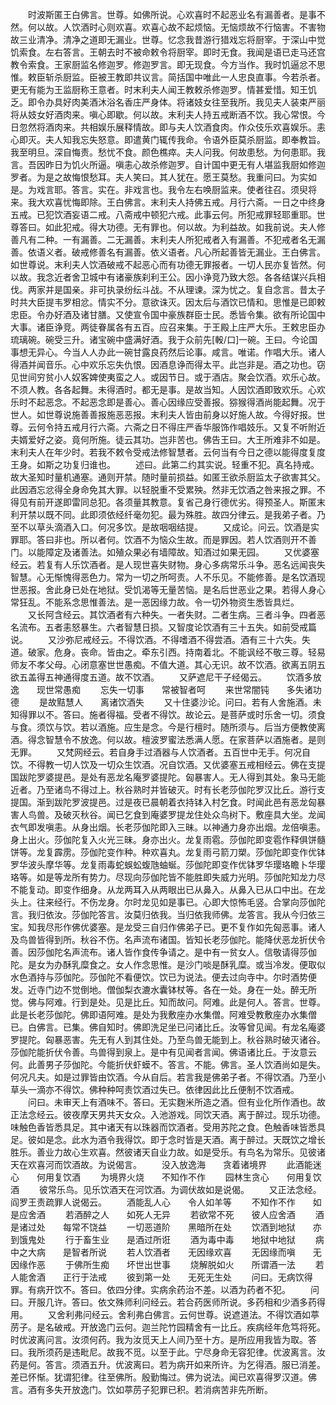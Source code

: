 <!-- { "loadSidebar": true } -->
　　时波斯匿王白佛言。世尊。如佛所说。心欢喜时不起恶业名有漏善者。是事不然。何以故。人饮酒时心则欢喜。欢喜心故不起烦恼。无恼烦故不行恼害。不害物故三业清净。清净之道即无漏业。世尊。忆念我昔游行猎戏忘将厨宰。于深山中觉饥索食。左右答言。王朝去时不被命敕令将厨宰。即时无食。我闻是语已走马还宫教令索食。王家厨监名修迦罗。修迦罗言。即无现食。今方当作。我时饥逼忿不思惟。敕臣斩杀厨监。臣被王教即共议言。简括国中唯此一人忠良直事。今若杀者。更无有能为王监厨称王意者。时末利夫人闻王教敕杀修迦罗。情甚爱惜。知王饥乏。即令办具好肉美酒沐浴名香庄严身体。将诸妓女往至我所。我见夫人装束严丽将从妓女好酒肉来。嗔心即歇。何以故。末利夫人持五戒断酒不饮。我心常恨。今日忽然将酒肉来。共相娱乐展释情故。即与夫人饮酒食肉。作众伎乐欢喜娱乐。恚心即灭。夫人知我忘失怒意。即遣黄门辄传我命。令语外臣莫杀厨监。即奉教旨。我至明旦。深自悔责。愁忧不食。颜色樵瘁。夫人问我。何故患愁。为何患耶。我言。吾因昨日为饥火所逼。嗔恚心故杀修迦罗。自计国中更无有人堪监我厨如修迦罗者。为是之故悔恨愁耳。夫人笑曰。其人犹在。愿王莫愁。我重问曰。为实如是。为戏言耶。答言。实在。非戏言也。我令左右唤厨监来。使者往召。须臾将来。我大欢喜忧悔即除。王白佛言。末利夫人持佛五戒。月行六斋。一日之中终身五戒。已犯饮酒妄语二戒。八斋戒中顿犯六戒。此事云何。所犯戒罪轻耶重耶。世尊答曰。如此犯戒。得大功德。无有罪也。何以故。为利益故。如我前说。夫人修善凡有二种。一有漏善。二无漏善。末利夫人所犯戒者入有漏善。不犯戒者名无漏善。依语义者。破戒修善名有漏善。依义语者。凡心所起善皆无漏业。王白佛言。如世尊说。末利夫人饮酒破戒不起恶心而有功德无罪报者。一切人民亦复皆然。何以故。我念近者舍卫城中有诸豪族刹利王公。因小诤竞乃致大怨。各各结谋兴兵相伐。两家并是国亲。非可执录纷纭斗战。不从理谏。深为忧之。复自念言。昔太子时共大臣提韦罗相忿。情实不分。意欲诛灭。因太后与酒饮已情和。思惟是已即敕忠臣。令办好酒及诸甘膳。又使宣令国中豪族群臣士民。悉皆令集。欲有所论国中大事。诸臣诤竞。两徒眷属各有五百。应召来集。于王殿上庄严大乐。王敕忠臣办琉璃碗。碗受三升。诸宝碗中盛满好酒。我于众前先[軗/口]一碗。王曰。今论国事想无异心。今当人人办此一碗甘露良药然后论事。咸言。唯诺。作唱大乐。诸人得酒并闻音乐。心中欢乐忘失仇恨。因酒息诤而得太平。此岂非是。酒之功也。窃见世间穷贫小人奴客婢使夷蛮之人。或因节日。或于酒店。聚会饮酒。欢乐心故。不须人教。各各起舞。未得酒时。都无是事。是故当知。人因饮酒即致欢乐。心欢乐时不起恶念。不起恶念即是善心。善心因缘应受善报。猕猴得酒尚能起舞。况于世人。如世尊说施善善报施恶恶报。末利夫人皆由前身以好施人故。今得好报。世尊。云何令持五戒月行六斋。六斋之日不得庄严香华服饰作唱妓乐。又复不听附近夫婿爱好之姿。竟何所施。徒云其功。岂非苦也。佛告王曰。大王所难非不如是。末利夫人在年少时。若我不敕令受戒法修智慧者。云何当有今日之德以能得度复度王身。如斯之功复归谁也。
　　述曰。此第二约其实说。轻重不犯。真名持戒。故大圣知时量机通塞。通则开禁。随时量前损益。如匿王欲杀厨监太子欲害其父。此因酒忘忿得全身命免其大罪。以轻脱重不受累殃。然非无饮酒之咎来报之罪。不得见有前开遂即雷同总犯。各须量其教意。复省己身行德优劣。得预圣人。斯匿末利开禁以既不同。此即须依经纤毫勿犯。最为殊胜。故四分律云。是我弟子者。乃至不以草头滴酒入口。何况多饮。是故咽咽结提。
　　又成论。问云。饮酒是实罪耶。答曰非也。所以者何。饮酒不为恼众生故。而是罪因。若人饮酒则开不善门。以能障定及诸善法。如殖众果必有墙障故。知酒过如果无园。
　　又优婆塞经云。若复有人乐饮酒者。是人现世喜失财物。身心多病常乐斗争。恶名远闻丧失智慧。心无惭愧得恶色力。常为一切之所呵责。人不乐见。不能修善。是名饮酒现世恶报。舍此身已处在地狱。受饥渴等无量苦恼。是名后世恶业之果。若得人身心常狂乱。不能系念思惟善法。是一恶因缘力故。令一切外物资生悉皆具烂。
　　又长阿含经云。其饮酒者有六种失。一者失财。二者生病。三者斗争。四者恶名流布。五者恚怒暴生。六者智慧日损。又智度论饮酒有三十五失。如前受戒篇说。
　　又沙弥尼戒经云。不得饮酒。不得嗜酒不得尝酒。酒有三十六失。失道。破家。危身。丧命。皆由之。牵东引西。持南着北。不能讽经不敬三尊。轻易师友不孝父母。心闭意塞世世愚痴。不值大道。其心无识。故不饮酒。欲离五阴五欲五盖得五神通得度五道。故不饮酒。
　　又萨遮尼干子经偈云。
　　饮酒多放逸　　现世常愚痴
　　忘失一切事　　常被智者呵
　　来世常闇钝　　多失诸功德
　　是故黠慧人　　离诸饮酒失
　　又十住婆沙论。问曰。若有人舍施酒。未知得罪以不。答曰。施者得福。受者不得饮。故论云。是菩萨或时乐舍一切。须食与食。须饮与饮。若以酒施。应生是念。今是行檀时。随所须与。后当方便教使离酒。得念智慧令不放逸。何以故。檀波罗蜜法悉满人愿。在家菩萨以酒施者。是则无罪。
　　又梵网经云。若自身手过酒器与人饮酒者。五百世中无手。何况自饮。不得教一切人饮及一切众生饮酒。况自饮酒。又优婆塞五戒相经云。佛在支提国跋陀罗婆提邑。是处有恶龙名庵罗婆提陀。匈暴害人。无人得到其处。象马无能近者。乃至诸鸟不得过上。秋谷熟时并皆破灭。时有长老莎伽陀罗汉比丘。游行支提国。渐到跋陀罗波提邑。过是夜已晨朝着衣持钵入村乞食。时闻此邑有恶龙匈暴害人鸟兽。及破灭秋谷。闻已乞食到庵婆罗提龙住处众鸟树下。敷座具大坐。龙闻衣气即发嗔恚。从身出烟。长老莎伽陀即入三昧。以神通力身亦出烟。龙倍嗔恚。身上出火。莎伽陀复入火光三昧。身亦出火。龙复雨雹。莎伽陀即变雹作释俱饼髓饼等。龙复霹雳。莎伽陀变作种。种欢喜丸。龙复雨弓箭刀槊。莎伽陀即变作优钵罗华波头摩华等。龙复雨毒蛇蜈蚣蝮虺蚰蜒。莎伽陀即变作优钵罗华璎珞瞻卜华璎珞等。如是等龙所有势力。尽现向莎伽陀皆不能胜即失威力光明。莎伽陀知龙力尽不能复动。即变作细身。从龙两耳入从两眼出已从鼻入。从鼻入已从口中出。在龙头上。往来经行。不伤龙身。尔时龙见如是事已。心即大惊怖毛竖。合掌向莎伽陀言。我归依汝。莎伽陀答言。汝莫归依我。当归依我师佛。龙答言。我从今归依三宝。知我尽形作佛优婆塞。是龙受三自归作佛弟子已。更不复作如先匈恶事。诸人及鸟兽皆得到所。秋谷不伤。名声流布诸国。皆知长老莎伽陀。能降伏恶龙折伏令善。因莎伽陀名声流布。诸人皆作食传争请之。是中有一贫女人。信敬请得莎伽陀。是女为办酥乳糜食之。女人作念思惟。是沙门啖是酥乳糜。或当冷发。便取似水色酒持与莎伽陀。莎伽陀不看便饮。饮已为说法。便去过向寺中。尔时酒势便发。近寺门边不觉倒地。僧伽梨衣漉水囊钵杖等。各在一处。身在一处。醉无所觉。佛与阿难。行到是处。见是比丘。知而故问。阿难。此是何人。答言。世尊。此是长老莎伽陀。佛即语阿难。是处为我敷座办水集僧。阿难受教敷座办水集僧已。白佛言。已集。佛自知时。佛即洗足坐已问诸比丘。汝等曾见闻。有龙名庵婆罗提陀。匈暴恶害。先无有人到其住处。乃至鸟兽无能到上。秋谷熟时破灭诸谷。莎伽陀能折伏令善。鸟兽得到泉上。是中有见闻者言闻。佛语诸比丘。于汝意云何。此善男子莎伽陀。今能折伏虾蟆不。答言。不能。佛言。圣人饮酒尚如是失。何况凡夫。如是过罪皆由饮酒。今从自后。若言我是佛弟子者。不得饮酒。乃至小草头一滴亦不得饮。佛种种呵责饮酒过失已。依律因此比丘便制不饮酒戒。
　　问曰。未审天上有酒味不。答曰。无实麴米所造之酒。但有业化所作酒也。故正法念经云。彼夜摩天男共天女众。入池游戏。同饮天酒。离于醉过。现乐功德。味触色香皆悉具足。其中诸天有以珠器而饮酒者。受用苏陀之食。色触香味皆悉具足。彼如是念。此水为酒令我得饮。即于念时皆是天酒。离于醉过。天既饮之增长胜乐。善业力故心生欢喜。然彼诸天自业力故。如是受乐。有鸟名为常乐。见彼诸天在欢喜河而饮酒故。为说偈言。
　　没入放逸海　　贪着诸境界
　　此酒能迷心　　何用复饮酒
　　为境界火烧　　不知作不作
　　园林生贪心　　何用复饮酒
　　彼常乐鸟。见乐饮酒天在河饮酒。为调伏故如是说偈。
　　又正法念经。阎罗王责疏罪人说偈云。
　　酒能乱人心　　令人如羊等
　　不知作不作　　如是应舍酒
　　若酒醉之人　　如死人无异
　　若欲常不死　　彼人应舍酒
　　酒是诸过处　　每常不饶益
　　一切恶道阶　　黑暗所在处
　　饮酒到地狱　　亦到饿鬼处
　　行于畜生业　　是酒过所诳
　　酒为毒中毒　　地狱中地狱
　　病中之大病　　是智者所说
　　若人饮酒者　　无因缘欢喜
　　无因缘而嗔　　无因缘作恶
　　于佛所生痴　　坏世出世事
　　烧解脱如火　　所谓酒一法
　　若人能舍酒　　正行于法戒
　　彼到第一处　　无死无生处
　　问曰。无病饮得罪。有病开饮不。答曰。依四分律。实病余药治不差。以酒为药者不犯。
　　问曰。开服几许。答曰。依文殊师利问经云。若合药医师所说。多药相和少酒多药得用。
　　又舍利弗问经云。舍利弗白佛言。云何世尊。说遮道法。不得饮酒如葶苈子。是名破戒。开放逸门云何。迦兰陀竹园精舍有一比丘。疾病经年危笃将死。时优波离问言。汝须何药。我为汝觅天上人间乃至十方。是所应用我皆为取。答曰。我所须药是违毗尼。故我不觅。以至于此。宁尽身命无容犯律。优波离言。汝药是何。答言。须酒五升。优波离曰。若为病开如来所许。为乞得酒。服已消差。差已怀惭。犹谓犯律。往至佛所。殷勤悔过。佛为说法。闻已欢喜得罗汉道。佛言。酒有多失开放逸门。饮如葶苈子犯罪已积。若消病苦非先所断。
